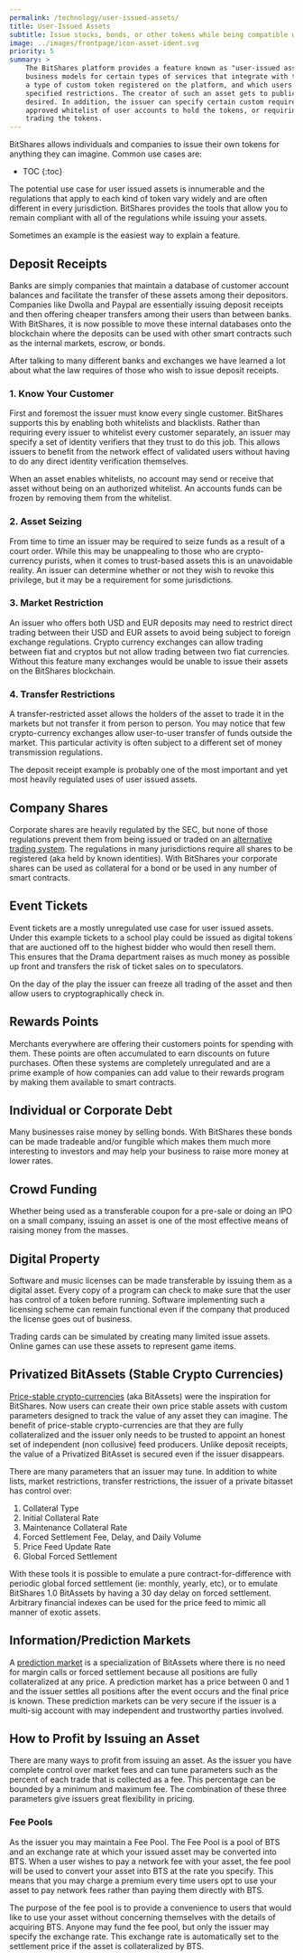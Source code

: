 ```yaml
---
permalink: /technology/user-issued-assets/
title: User-Issued Assets
subtitle: Issue stocks, bonds, or other tokens while being compatible with KYC and AML regulations
image: ../images/frontpage/icon-asset-ident.svg
priority: 5
summary: >
    The BitShares platform provides a feature known as "user-issued assets", designed to help facilitate profitable
    business models for certain types of services that integrate with the platform. The term user-issued asset refers to
    a type of custom token registered on the platform, and which users can hold and trade while obeying certain
    specified restrictions. The creator of such an asset gets to publically name, describe, and distribute its tokens as
    desired. In addition, the issuer can specify certain custom requirements for the asset: such as allowing only an
    approved whitelist of user accounts to hold the tokens, or requiring users to pay certain fees when transferring or
    trading the tokens.
---
```


BitShares allows individuals and companies to issue their own tokens for anything they can imagine.  Common use cases
are:

* TOC
{:toc}

The potential use case for user issued assets is innumerable and the regulations that apply to each kind of token vary
widely and are often different in every jurisdiction.   BitShares provides the tools that allow you to remain compliant
with all of the regulations while issuing your assets.

Sometimes an example is the easiest way to explain a feature.

## Deposit Receipts

Banks are simply companies that maintain a database of customer account balances and facilitate the transfer of these
assets among their depositors.   Companies like Dwolla and Paypal are essentially issuing deposit receipts and then
offering cheaper transfers among their users than between banks.  With BitShares, it is now possible to move these
internal databases onto the blockchain where the deposits can be used with other smart contracts such as the internal
markets, escrow, or bonds.

After talking to many different banks and exchanges we have learned a lot about what the law requires of those who wish
to issue deposit receipts.

### 1. Know Your Customer

First and foremost the issuer must know every single customer.  BitShares supports this by enabling both whitelists and
blacklists.  Rather than requiring every issuer to whitelist every customer separately, an issuer may specify a set of
identity verifiers that they trust to do this job.   This allows issuers to benefit from the network effect of validated
users without having to do any direct identity verification themselves.

When an asset enables whitelists, no account may send or receive that asset without being on an authorized whitelist.  An
accounts funds can be frozen by removing them from the whitelist.

### 2. Asset Seizing

From time to time an issuer may be required to seize funds as a result of a court order.  While this may be unappealing
to those who are crypto-currency purists, when it comes to trust-based assets this is an unavoidable reality.  An issuer
can determine whether or not they wish to revoke this privilege, but it may be a requirement for some jurisdictions.

### 3. Market Restriction

An issuer who offers both USD and EUR deposits may need to restrict direct trading between their USD and EUR assets to
avoid being subject to foreign exchange regulations.  Crypto currency exchanges can allow trading between fiat and
cryptos but not allow trading between two fiat currencies.   Without this feature many exchanges would be unable to
issue their assets on the BitShares blockchain.

### 4. Transfer Restrictions

A transfer-restricted asset allows the holders of the asset to trade it in the markets but not transfer it from person
to person.   You may notice that few crypto-currency exchanges allow user-to-user transfer of funds outside the market.
This particular activity is often subject to a different set of money transmission regulations.

The deposit receipt example is probably one of the most important and yet most heavily regulated uses of user issued
assets.

## Company Shares

Corporate shares are heavily regulated by the SEC, but none of those regulations prevent them from being issued or
traded on an [alternative trading system](http://en.wikipedia.org/wiki/Alternative_trading_system).  The regulations in
many jurisdictions require all shares to be registered (aka held by known identities).   With BitShares your corporate
shares can be used as collateral for a bond or be used in any number of smart contracts.

## Event Tickets

Event tickets are a mostly unregulated use case for user issued assets.  Under this example tickets to a school play
could be issued as digital tokens that are auctioned off to the highest bidder who would then resell them.  This ensures
that the Drama department raises as much money as possible up front and transfers the risk of ticket sales on to
speculators.

On the day of the play the issuer can freeze all trading of the asset and then allow users to cryptographically check
in.

## Rewards Points

Merchants everywhere are offering their customers points for spending with them.  These points are often accumulated to
earn discounts on future purchases.  Often these systems are completely unregulated and are a prime example of how
companies can add value to their rewards program by making them available to smart contracts.

## Individual or Corporate Debt

Many businesses raise money by selling bonds.  With BitShares these bonds can be made tradeable and/or fungible which
makes them much more interesting to investors and may help your business to raise more money at lower rates.

## Crowd Funding

Whether being used as a transferable coupon for a pre-sale or doing an IPO on a small company, issuing an asset is one
of the most effective means of raising money from the masses.

## Digital Property

Software and music licenses can be made transferable by issuing them as a digital asset.  Every copy of a program can
check to make sure that the user has control of a token before running.  Software implementing such a licensing scheme
can remain functional even if the company that produced the license goes out of business.

Trading cards can be simulated by creating many limited issue assets.   Online games can use these assets to represent
game items.

## Privatized BitAssets (Stable Crypto Currencies)

[Price-stable crypto-currencies](/technology/price-stable-cryptocurrencies.html) (aka BitAssets) were the inspiration
for BitShares.  Now users can create their own price stable assets with custom parameters designed to track the value of
any asset they can imagine.  The benefit of price-stable crypto-currencies are that they are fully collateralized and
the issuer only needs to be trusted to appoint an honest set of independent (non collusive) feed producers.   Unlike
deposit receipts, the value of a Privatized BitAsset is secured even if the issuer disappears.

There are many parameters that an issuer may tune.  In addition to white lists, market restrictions, transfer
restrictions, the issuer of a private bitasset has control over:

1. Collateral Type
2. Initial Collateral Rate
3. Maintenance Collateral Rate
4. Forced Settlement Fee, Delay, and Daily Volume
5. Price Feed Update Rate
6. Global Forced Settlement

With these tools it is possible to emulate a pure contract-for-difference with periodic global forced settlement (ie:
        monthly, yearly, etc), or to emulate BitShares 1.0 BitAssets by having a 30 day delay on forced settlement.
Arbitrary financial indexes can be used for the price feed to mimic all manner of exotic assets.

## Information/Prediction Markets

A [prediction market](http://en.wikipedia.org/wiki/Prediction_market) is a specialization of BitAssets where there is no
need for margin calls or forced settlement because all positions are fully collateralized at any price.   A prediction
market has a price between 0 and 1 and the issuer settles all positions after the event occurs and the final price is
known.   These prediction markets can be very secure if the issuer is a multi-sig account with may independent and
trustworthy parties involved.


## How to Profit by Issuing an Asset

There are many ways to profit from issuing an asset. As the issuer you have complete control over market fees and can
tune parameters such as the percent of each trade that is collected as a fee.  This percentage can be bounded by a
minimum and maximum fee.  The combination of these three parameters give issuers great flexibility in pricing.

### Fee Pools

As the issuer you may maintain a Fee Pool.  The Fee Pool is a pool of BTS and an exchange rate at which your issued
asset may be converted into BTS.   When a user wishes to pay a network fee with your asset, the fee pool will be used to
convert your asset into BTS at the rate you specify.  This means that you may charge a premium every time users opt to
use your asset to pay network fees rather than paying them directly with BTS.

The purpose of the fee pool is to provide a convenience to users that would like to use your asset without concerning
themselves with the details of acquiring BTS.  Anyone may fund the fee pool, but only the issuer may specify the
exchange rate.  This exchange rate is automatically set to the settlement price if the asset is collateralized by BTS.
